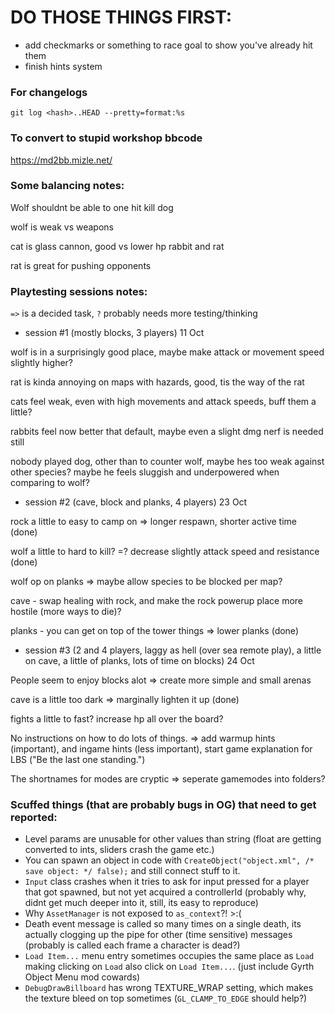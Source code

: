 # DO THOSE THINGS FIRST:
- add checkmarks or something to race goal to show you've already hit them
- finish hints system

### For changelogs
`git log <hash>..HEAD --pretty=format:%s`

### To convert to stupid workshop bbcode
https://md2bb.mizle.net/

### Some balancing notes:
Wolf shouldnt be able to one hit kill dog

wolf is weak vs weapons

cat is glass cannon, good vs lower hp rabbit and rat

rat is great for pushing opponents

### Playtesting sessions notes:

`=>` is a decided task,
`?` probably needs more testing/thinking

- session #1 (mostly blocks, 3 players) 11 Oct

wolf is in a surprisingly good place, maybe make attack or movement speed slightly higher?

rat is kinda annoying on maps with hazards, good, tis the way of the rat

cats feel weak, even with high movements and attack speeds, buff them a little?

rabbits feel now better that default, maybe even a slight dmg nerf is needed still

nobody played dog, other than to counter wolf, maybe hes too weak against other species? maybe he feels sluggish and underpowered when comparing to wolf?

- session #2 (cave, block and planks, 4 players) 23 Oct

rock a little to easy to camp on  => longer respawn, shorter active time (done)

wolf a little to hard to kill? =? decrease slightly attack speed and resistance (done)

wolf op on planks => maybe allow species to be blocked per map?

cave - swap healing with rock, and make the rock powerup place more hostile (more ways to die)?

planks - you can get on top of the tower things => lower planks (done)

- session #3 (2 and 4 players, laggy as hell (over sea remote play), a little on cave, a little of planks, lots of time on blocks) 24 Oct

People seem to enjoy blocks alot => create more simple and small arenas

cave is a little too dark => marginally lighten it up (done)

fights a little to fast? increase hp all over the board?

No instructions on how to do lots of things. => add warmup hints (important), and ingame hints (less important), start game explanation for LBS ("Be the last one standing.")

The shortnames for modes are cryptic => seperate gamemodes into folders?

### Scuffed things (that are probably bugs in OG) that need to get reported:
- Level params are unusable for other values than string (float are getting converted to ints, sliders crash the game etc.)
- You can spawn an object in code with `CreateObject("object.xml", /* save object: */ false);` and still connect stuff to it.
- `Input` class crashes when it tries to ask for input pressed for a player that got spawned, but not yet acquired a controllerId (probably why, didnt get much deeper into it, still, its easy to reproduce)
- Why `AssetManager` is not exposed to `as_context`?! >:(
- Death event message is called so many times on a single death, its actually clogging up the pipe for other (time sensitive) messages (probably is called each frame a character is dead?)
- `Load Item...` menu entry sometimes occupies the same place as `Load` making clicking on `Load` also click on `Load Item...`. (just include Gyrth Object Menu mod cowards)
- `DebugDrawBillboard` has wrong TEXTURE_WRAP setting, which makes the texture bleed on top sometimes (`GL_CLAMP_TO_EDGE` should help?)
